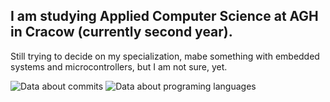 ## I am studying Applied Computer Science at AGH in Cracow (currently second year). <br>
Still trying to decide on my specialization, mabe something with embedded systems and microcontrollers, but I am not sure, yet.

<picture>
  <source
    srcset="https://github-readme-stats.vercel.app/api?username=anuraghazra&show_icons=true&hide_title=true"
    media="(prefers-color-scheme: light), (prefers-color-scheme: no-preference)"
  />
  <source
    srcset="https://github-readme-stats.vercel.app/api?username=MasiaSaig&show_icons=true&hide_title=true&theme=dracula"
    media="(prefers-color-scheme: dark)"
  />
  <img alt="Data about commits" src="https://github-readme-stats.vercel.app/api?username=MasiaSaig&show_icons=true" />
</picture>

<picture>
  <source
    srcset="https://github-readme-stats.vercel.app/api/top-langs/username=MasiaSaig&size_weight=0.5&count_weight=0.5"
    media="(prefers-color-scheme: light), (prefers-color-scheme: no-preference)"
  />
 <source
    srcset="https://github-readme-stats.vercel.app/api/top-langs/username=MasiaSaig&size_weight=0.5&count_weight=0.5"
    media="(prefers-color-scheme: dark)"
  />
  <img alt="Data about programing languages" src="https://github-readme-stats.vercel.app/api/top-langs/username=MasiaSaig&size_weight=0.5&count_weight=0.5" />
</picture>
